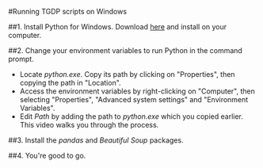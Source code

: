 #Running TGDP scripts on Windows

##1. Install Python for Windows.
Download [here](https://www.python.org/) and install on your computer. 

##2. Change your environment variables to run Python in the command prompt. 
- Locate *python.exe*. Copy its path by clicking on "Properties", then copying the path in "Location". 
- Access the environment variables by right-clicking on "Computer", then selecting "Properties", 
"Advanced system settings" and "Environment Variables". 
- Edit *Path* by adding the path to *python.exe* which you copied earlier. 
This video walks you through the process. 

##3. Install the *pandas* and *Beautiful Soup* packages. 

##4. You're good to go. 
